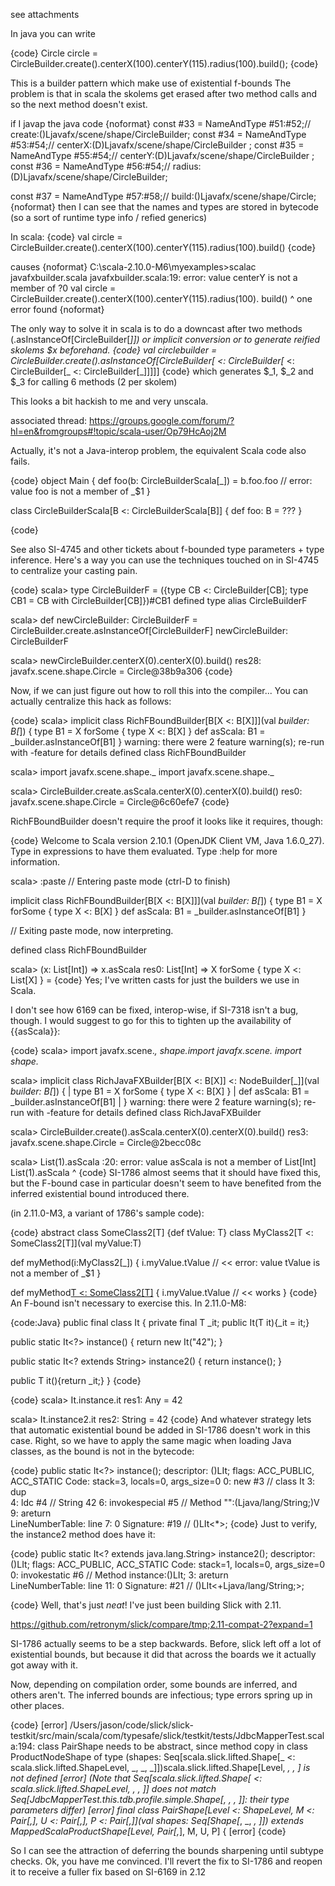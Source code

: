 see attachments

In java you can write

{code}
Circle circle = CircleBuilder.create().centerX(100).centerY(115).radius(100).build();
{code}

This is a builder pattern which make use of existential f-bounds
The problem is that in scala the skolems get erased after two method calls and so the next method doesn't exist.


if I javap the java code
{noformat}
const #33 = NameAndType #51:#52;//  create:()Ljavafx/scene/shape/CircleBuilder;
const #34 = NameAndType #53:#54;//  centerX:(D)Ljavafx/scene/shape/CircleBuilder
;
const #35 = NameAndType #55:#54;//  centerY:(D)Ljavafx/scene/shape/CircleBuilder
;
const #36 = NameAndType #56:#54;//  radius:(D)Ljavafx/scene/shape/CircleBuilder;

const #37 = NameAndType #57:#58;//  build:()Ljavafx/scene/shape/Circle;
{noformat}
then I can see that the names and types are stored in bytecode (so a sort of runtime type info / refied generics)


In scala:
{code}
val circle = CircleBuilder.create().centerX(100).centerY(115).radius(100).build()
{code}

causes
{noformat}
C:\scala-2.10.0-M6\myexamples>scalac javafxbuilder.scala
javafxbuilder.scala:19: error: value centerY is not a member of ?0
      val circle = CircleBuilder.create().centerX(100).centerY(115).radius(100).
build()
                                                       ^
one error found
{noformat}

The only way to solve it in scala is to do a downcast after two methods (.asInstanceOf[CircleBuilder[_]]) or implicit conversion or to generate reified skolems _$x beforehand.
{code}
val circlebuilder = CircleBuilder.create().asInstanceOf[CircleBuilder[_ <: CircleBuilder[_ <: CircleBuilder[_ <: CircleBuilder[_]]]]]
{code}
which generates $_1, $_2 and $_3 for calling 6 methods (2 per skolem)

This looks a bit hackish to me and very unscala.

associated thread:
https://groups.google.com/forum/?hl=en&fromgroups#!topic/scala-user/Op79HcAoj2M



Actually, it's not a Java-interop problem, the equivalent Scala code also fails.

{code}
object Main {
  def foo(b: CircleBuilderScala[_]) =
    b.foo.foo  // error: value foo is not a member of _$1
}

class CircleBuilderScala[B <: CircleBuilderScala[B]] {
  def foo: B = ???
}

{code}

See also SI-4745 and other tickets about f-bounded type parameters + type inference.
Here's a way you can use the techniques touched on in SI-4745 to centralize your casting pain.

{code}
scala> type CircleBuilderF = ({type CB <: CircleBuilder[CB]; type CB1 = CB with CircleBuilder[CB]})#CB1
defined type alias CircleBuilderF

scala> def newCircleBuilder: CircleBuilderF = CircleBuilder.create.asInstanceOf[CircleBuilderF]
newCircleBuilder: CircleBuilderF

scala> newCircleBuilder.centerX(0).centerX(0).build()
res28: javafx.scene.shape.Circle = Circle@38b9a306
{code}

Now, if we can just figure out how to roll this into the compiler...
You can actually centralize this hack as follows:

{code}
scala> implicit class RichFBoundBuilder[B[X <: B[X]]](val _builder: B[_]) {
  type B1 = X forSome { type X <: B[X] }
  def asScala: B1 = _builder.asInstanceOf[B1]
}
warning: there were 2 feature warning(s); re-run with -feature for details
defined class RichFBoundBuilder

scala> import javafx.scene.shape._
import javafx.scene.shape._

scala> CircleBuilder.create.asScala.centerX(0).centerX(0).build()
res0: javafx.scene.shape.Circle = Circle@6c60efe7
{code}

RichFBoundBuilder doesn't require the proof it looks like it requires, though:

{code}
Welcome to Scala version 2.10.1 (OpenJDK Client VM, Java 1.6.0_27).
Type in expressions to have them evaluated.
Type :help for more information.

scala> :paste
// Entering paste mode (ctrl-D to finish)

implicit class RichFBoundBuilder[B[X <: B[X]]](val _builder: B[_]) {
  type B1 = X forSome { type X <: B[X] }
  def asScala: B1 = _builder.asInstanceOf[B1]
}

// Exiting paste mode, now interpreting.

defined class RichFBoundBuilder

scala> (x: List[Int]) => x.asScala
res0: List[Int] => X forSome { type X <: List[X] } = <function1>
{code}
Yes; I've written casts for just the builders we use in Scala.

I don't see how 6169 can be fixed, interop-wise, if SI-7318 isn't a bug, though.
I would suggest to go for this to tighten up the availability of {{asScala}}:

{code}
scala> import javafx.scene._, shape._import javafx.scene._
import shape._

scala> implicit class RichJavaFXBuilder[B[X <: B[X]] <: NodeBuilder[_]](val _builder: B[_]) {
     |   type B1 = X forSome { type X <: B[X] }
     |   def asScala: B1 = _builder.asInstanceOf[B1]
     | }
warning: there were 2 feature warning(s); re-run with -feature for details
defined class RichJavaFXBuilder

scala> CircleBuilder.create().asScala.centerX(0).centerX(0).build()
res3: javafx.scene.shape.Circle = Circle@2becc08c

scala> List(1).asScala
<console>:20: error: value asScala is not a member of List[Int]
              List(1).asScala
                      ^
{code}
SI-1786 almost seems that it should have fixed this, but the F-bound case in particular doesn't seem to have benefited from the inferred existential bound introduced there.

(in 2.11.0-M3, a variant of 1786's sample code):

{code}
abstract class SomeClass2[T] {def tValue: T}
class MyClass2[T <: SomeClass2[T]](val myValue:T) 

def myMethod(i:MyClass2[_]) {
   i.myValue.tValue      // << error: value tValue is not a member of _$1
}

def myMethod[T <: SomeClass2[T]](i:MyClass2[T]) {
   i.myValue.tValue      // << works
}
{code}
An F-bound isn't necessary to exercise this.  In 2.11.0-M8:

{code:Java}
public final class It<T extends String>
{
  private final T _it;
  public It(T it){_it = it;}

  public static It<?> instance() {
    return new It<String>("42");
  }

  public static It<? extends String> instance2() {
    return instance();
  }

  public T it(){return _it;}
}
{code}

{code}
scala> It.instance.it
res1: Any = 42

scala> It.instance2.it
res2: String = 42
{code}
And whatever strategy lets that automatic existential bound be added in SI-1786 doesn't work in this case.
Right, so we have to apply the same magic when loading Java classes, as the bound is not in the bytecode:

{code}
  public static It<?> instance();
    descriptor: ()LIt;
    flags: ACC_PUBLIC, ACC_STATIC
    Code:
      stack=3, locals=0, args_size=0
         0: new           #3                  // class It
         3: dup           
         4: ldc           #4                  // String 42
         6: invokespecial #5                  // Method "<init>":(Ljava/lang/String;)V
         9: areturn       
      LineNumberTable:
        line 7: 0
    Signature: #19                          // ()LIt<*>;
{code}
Just to verify, the instance2 method does have it:

{code}
  public static It<? extends java.lang.String> instance2();
    descriptor: ()LIt;
    flags: ACC_PUBLIC, ACC_STATIC
    Code:
      stack=1, locals=0, args_size=0
         0: invokestatic  #6                  // Method instance:()LIt;
         3: areturn       
      LineNumberTable:
        line 11: 0
    Signature: #21                          // ()LIt<+Ljava/lang/String;>;

{code}
Well, that's just _neat_!
I've just been building Slick with 2.11.

https://github.com/retronym/slick/compare/tmp;2.11-compat-2?expand=1

SI-1786 actually seems to be a step backwards. Before, slick left off a lot of existential bounds, but because it did that across the boards we it actually got away with it.

Now, depending on compilation order, some bounds are inferred, and others aren't. The inferred bounds are infectious; type errors spring up in other places.

{code}
[error] /Users/jason/code/slick/slick-testkit/src/main/scala/com/typesafe/slick/testkit/tests/JdbcMapperTest.scala:194: class PairShape needs to be abstract, since method copy in class ProductNodeShape of type (shapes: Seq[scala.slick.lifted.Shape[_ <: scala.slick.lifted.ShapeLevel, _, _, _]])scala.slick.lifted.Shape[Level, _, _, _] is not defined
[error] (Note that Seq[scala.slick.lifted.Shape[_ <: scala.slick.lifted.ShapeLevel, _, _, _]] does not match Seq[JdbcMapperTest.this.tdb.profile.simple.Shape[_, _, _, _]]: their type parameters differ)
[error]     final class PairShape[Level <: ShapeLevel, M <: Pair[_,_], U <: Pair[_,_], P <: Pair[_,_]](val shapes: Seq[Shape[_, _, _, _]]) extends MappedScalaProductShape[Level, Pair[_,_], M, U, P] {
[error]
{code}

So I can see the attraction of deferring the bounds sharpening until subtype checks.
Ok, you have me convinced. I'll revert the fix to SI-1786 and reopen it to receive a fuller fix based on SI-6169 in 2.12
